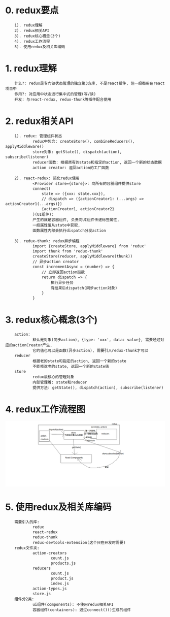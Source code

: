 # 0. redux要点
		1). redux理解
		2). redux相关API
		3). redux核心概念(3个)
		4). redux工作流程
		5). 使用redux及相关库编码


# 1. redux理解
		什么?: redux是专门做状态管理的独立第3方库, 不是react插件, 但一般都用在react项目中
		作用?: 对应用中状态进行集中式的管理(写/读)
		开发: 与react-redux, redux-thunk等插件配合使用

# 2. redux相关API
		1). redux: 管理组件状态
				redux中包含: createStore(), combineReducers(), applyMiddleware()
				store对象: getState(), dispatch(action), subscribe(listener)
				reducer函数: 根据原有的state和指定的action, 返回一个新的状态数据
				action creator: 返回action的工厂函数 

		2). react-redux: 简化redux使用
				<Provider store={store}>: 向所有的容器组件提供store
				connect(
					state => ({xxx: state.xxx}),
					// dispatch => ({actionCreator1: (...args) => actionCreator1(...args)})
					{actionCreator1, actionCreator2}
				)(UI组件): 
				产生的就是容器组件, 负责向UI组件传递标签属性, 
				一般属性值从state中获取, 
				函数属性内部会执行dispatch分发action
		
		3). redux-thunk: redux异步编程
				import {createStore, applyMiddleware} from 'redux'
				import thunk from 'redux-thunk'
				createStore(reducer, applyMiddleware(thunk))
				// 异步action creator
				const incrementAsync = (number) => {
					// 立即返回action函数
					return dispatch => {
						执行异步任务
						有结果后dispatch(同步action对象)
					}
				}

# 3. redux核心概念(3个)
		action: 
				默认是对象(同步action), {type: 'xxx', data: value}, 需要通过对应的actionCreator产生, 
				它的值也可以是函数(异步action), 需要引入redux-thunk才可以
		reducer
				根据老的state和指定的action, 返回一个新的state
				不能修改老的state, 返回一个新的state值
		store
				redux最核心的管理对象
				内部管理着: state和reducer
				提供方法: getState(), dispatch(action), subscribe(listener)

# 4. redux工作流程图
![](https://github.com/zxfjd3g/190620_admin-client/blob/redux/redux%E6%B5%81%E7%A8%8B%E7%BB%93%E6%9E%84.png?raw=true)
		
# 5. 使用redux及相关库编码
		需要引入的库: 
				redux
				react-redux
				redux-thunk
				redux-devtools-extension(这个只在开发时需要)
		redux文件夹: 
				action-creators
						count.js
						products.js
				reducers
						count.js
						product.js
						index.js
				action-types.js
				store.js
		组件分2类: 
				ui组件(components): 不使用redux相关API
				容器组件(containers): 通过connect()()生成的组件


